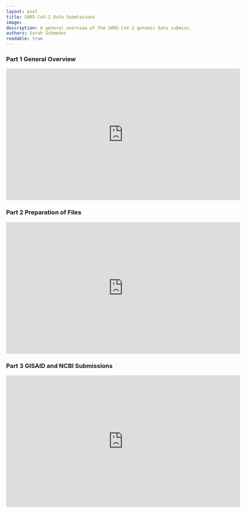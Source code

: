 ```yaml
---
layout: post
title: SARS-CoV-2 Data Submissions
image:
description: A general overview of the SARS-CoV-2 genomic data submission process.
authors: Sarah Schmedes
readable: true
---
```


### Part 1 General Overview

<iframe id="ytplayer"
  type="text/html"
  width="640"
  height="360"
  src="https://www.youtube.com/embed/A19Dww-INJY?autoplay=0"
  frameborder="0">
</iframe>

### Part 2 Preparation of Files

<iframe id="ytplayer"
  type="text/html"
  width="640"
  height="360"
  src="https://www.youtube.com/embed/UZaCAK8wHoY?autoplay=0"
  frameborder="0">
</iframe>

### Part 3 GISAID and NCBI Submissions

<iframe id="ytplayer"
  type="text/html"
  width="640"
  height="360"
  src="https://www.youtube.com/embed/CsDlCw0bl5g?autoplay=0"
  frameborder="0">
</iframe>
